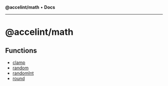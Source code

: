 **@accelint/math** • **Docs**

***

# @accelint/math

## Functions

- [clamp](functions/clamp.md)
- [random](functions/random.md)
- [randomInt](functions/randomInt.md)
- [round](functions/round.md)
